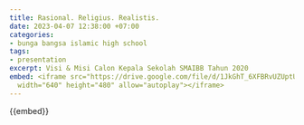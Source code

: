 ```yaml
---
title: Rasional. Religius. Realistis.
date: 2023-04-07 12:38:00 +07:00
categories:
- bunga bangsa islamic high school
tags:
- presentation
excerpt: Visi & Misi Calon Kepala Sekolah SMAIBB Tahun 2020
embed: <iframe src="https://drive.google.com/file/d/1JkGhT_6XFBRvUZUptUL_dmm0QFs7gnip/preview"
  width="640" height="480" allow="autoplay"></iframe>
---
```


{{embed}}